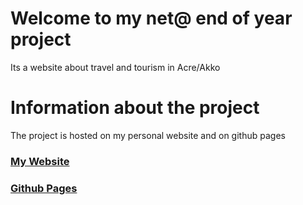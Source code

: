 # Welcome to my net@ end of year project

Its a website about travel and tourism in Acre/Akko



# Information about the project

The project is hosted on my personal website and on github pages

### [My Website](https://fuckyouthisdomainisdumbandplsdontlookatit.ru.com)

### [Github Pages](https://s1522711.github.io/neta-end-web-project/)




